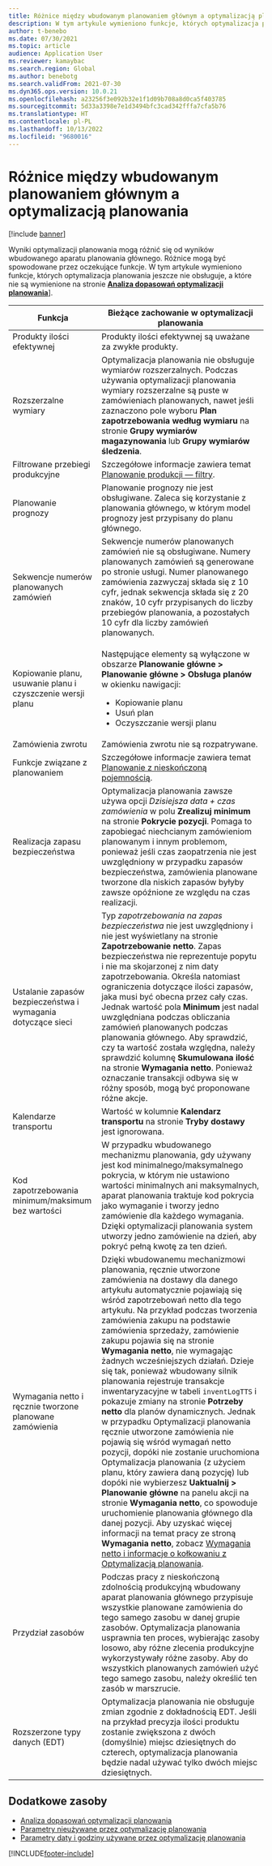 ```yaml
---
title: Różnice między wbudowanym planowaniem głównym a optymalizacją planowania
description: W tym artykule wymieniono funkcje, których optymalizacja planowania jeszcze nie obsługuje, a które nie są wymienione na stronie Analiza dopasowań optymalizacji planowania.
author: t-benebo
ms.date: 07/30/2021
ms.topic: article
audience: Application User
ms.reviewer: kamaybac
ms.search.region: Global
ms.author: benebotg
ms.search.validFrom: 2021-07-30
ms.dyn365.ops.version: 10.0.21
ms.openlocfilehash: a23256f3e092b32e1f1d09b708a8d0ca5f403785
ms.sourcegitcommit: 5d33a3398e7e1d3494bfc3cad342fffa7cfa5b76
ms.translationtype: HT
ms.contentlocale: pl-PL
ms.lasthandoff: 10/13/2022
ms.locfileid: "9680016"
---
```

# <a name="differences-between-built-in-master-planning-and-planning-optimization"></a>Różnice między wbudowanym planowaniem głównym a optymalizacją planowania

[!include [banner](../../includes/banner.md)]

Wyniki optymalizacji planowania mogą różnić się od wyników wbudowanego aparatu planowania głównego. Różnice mogą być spowodowane przez oczekujące funkcje. W tym artykule wymieniono funkcje, których optymalizacja planowania jeszcze nie obsługuje, a które nie są wymienione na stronie **[Analiza dopasowań optymalizacji planowania](planning-optimization-fit-analysis.md)**].

| Funkcja | Bieżące zachowanie w optymalizacji planowania |
|---|---|
| Produkty ilości efektywnej | Produkty ilości efektywnej są uważane za zwykłe produkty.|
| Rozszerzalne wymiary | Optymalizacja planowania nie obsługuje wymiarów rozszerzalnych. Podczas używania optymalizacji planowania wymiary rozszerzalne są puste w zamówieniach planowanych, nawet jeśli zaznaczono pole wyboru **Plan zapotrzebowania według wymiaru** na stronie **Grupy wymiarów magazynowania** lub **Grupy wymiarów śledzenia**. |
| Filtrowane przebiegi produkcyjne | Szczegółowe informacje zawiera temat [Planowanie produkcji — filtry](production-planning.md#filters). |
| Planowanie prognozy | Planowanie prognozy nie jest obsługiwane. Zaleca się korzystanie z planowania głównego, w którym model prognozy jest przypisany do planu głównego. |
| Sekwencje numerów planowanych zamówień | Sekwencje numerów planowanych zamówień nie są obsługiwane. Numery planowanych zamówień są generowane po stronie usługi. Numer planowanego zamówienia zazwyczaj składa się z 10 cyfr, jednak sekwencja składa się z 20 znaków, 10 cyfr przypisanych do liczby przebiegów planowania, a pozostałych 10 cyfr dla liczby zamówień planowanych. |
| Kopiowanie planu, usuwanie planu i czyszczenie wersji planu | <p>Następujące elementy są wyłączone w obszarze **Planowanie główne \> Planowanie główne \> Obsługa planów** w okienku nawigacji:</p><ul><li>Kopiowanie planu</li><li>Usuń plan</li><li>Oczyszczanie wersji planu</li></ul> |
| Zamówienia zwrotu | Zamówienia zwrotu nie są rozpatrywane. |
| Funkcje związane z planowaniem | Szczegółowe informacje zawiera temat [Planowanie z nieskończoną pojemnością](infinite-capacity-planning.md#limitations). |
| Realizacja zapasu bezpieczeństwa | Optymalizacja planowania zawsze używa opcji *Dzisiejsza data + czas zamówienia* w polu **Zrealizuj minimum** na stronie **Pokrycie pozycji**. Pomaga to zapobiegać niechcianym zamówieniom planowanym i innym problemom, ponieważ jeśli czas zaopatrzenia nie jest uwzględniony w przypadku zapasów bezpieczeństwa, zamówienia planowane tworzone dla niskich zapasów byłyby zawsze opóźnione ze względu na czas realizacji. |
| Ustalanie zapasów bezpieczeństwa i wymagania dotyczące sieci | Typ *zapotrzebowania na zapas bezpieczeństwa* nie jest uwzględniony i nie jest wyświetlany na stronie **Zapotrzebowanie netto**. Zapas bezpieczeństwa nie reprezentuje popytu i nie ma skojarzonej z nim daty zapotrzebowania. Określa natomiast ograniczenia dotyczące ilości zapasów, jaka musi być obecna przez cały czas. Jednak wartość pola **Minimum** jest nadal uwzględniana podczas obliczania zamówień planowanych podczas planowania głównego. Aby sprawdzić, czy ta wartość została względna, należy sprawdzić kolumnę **Skumulowana ilość** na stronie **Wymagania netto**. Ponieważ oznaczanie transakcji odbywa się w różny sposób, mogą być proponowane różne akcje. |
| Kalendarze transportu | Wartość w kolumnie **Kalendarz transportu** na stronie **Tryby dostawy** jest ignorowana. |
| Kod zapotrzebowania minimum/maksimum bez wartości| W przypadku wbudowanego mechanizmu planowania, gdy używany jest kod minimalnego/maksymalnego pokrycia, w którym nie ustawiono wartości minimalnych ani maksymalnych, aparat planowania traktuje kod pokrycia jako wymaganie i tworzy jedno zamówienie dla każdego wymagania. Dzięki optymalizacji planowania system utworzy jedno zamówienie na dzień, aby pokryć pełną kwotę za ten dzień.  |
| Wymagania netto i ręcznie tworzone planowane zamówienia | Dzięki wbudowanemu mechanizmowi planowania, ręcznie utworzone zamówienia na dostawy dla danego artykułu automatycznie pojawiają się wśród zapotrzebowań netto dla tego artykułu. Na przykład podczas tworzenia zamówienia zakupu na podstawie zamówienia sprzedaży, zamówienie zakupu pojawia się na stronie **Wymagania netto**, nie wymagając żadnych wcześniejszych działań. Dzieje się tak, ponieważ wbudowany silnik planowania rejestruje transakcje inwentaryzacyjne w tabeli `inventLogTTS` i pokazuje zmiany na stronie **Potrzeby netto** dla planów dynamicznych. Jednak w przypadku Optymalizacji planowania ręcznie utworzone zamówienia nie pojawią się wśród wymagań netto pozycji, dopóki nie zostanie uruchomiona Optymalizacja planowania (z użyciem planu, który zawiera daną pozycję) lub dopóki nie wybierzesz **Uaktualnij \> Planowanie główne** na panelu akcji na stronie **Wymagania netto**, co spowoduje uruchomienie planowania głównego dla danej pozycji. Aby uzyskać więcej informacji na temat pracy ze stroną **Wymagania netto**, zobacz [Wymagania netto i informacje o kołkowaniu z Optymalizacją planowania](net-requirements.md). |
| Przydział zasobów | Podczas pracy z nieskończoną zdolnością produkcyjną wbudowany aparat planowania głównego przypisuje wszystkie planowane zamówienia do tego samego zasobu w danej grupie zasobów. Optymalizacja planowania usprawnia ten proces, wybierając zasoby losowo, aby różne zlecenia produkcyjne wykorzystywały różne zasoby. Aby do wszystkich planowanych zamówień użyć tego samego zasobu, należy określić ten zasób w marszrucie. |
| Rozszerzone typy danych (EDT) | Optymalizacja planowania nie obsługuje zmian zgodnie z dokładnością EDT. Jeśli na przykład precyzja ilości produktu zostanie zwiększona z dwóch (domyślnie) miejsc dziesiętnych do czterech, optymalizacja planowania będzie nadal używać tylko dwóch miejsc dziesiętnych. |

## <a name="additional-resources"></a>Dodatkowe zasoby

- [Analiza dopasowań optymalizacji planowania](planning-optimization-fit-analysis.md)
- [Parametry nieużywane przez optymalizację planowania](not-used-parameters.md)
- [Parametry daty i godziny używane przez optymalizację planowania](date-time-used.md)

[!INCLUDE[footer-include](../../../includes/footer-banner.md)]

